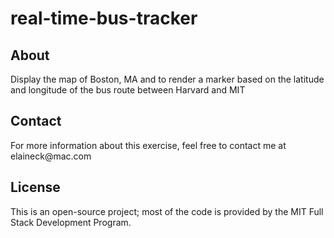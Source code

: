 # real-time-bus-tracker

<h2>About</h2>
Display the map of Boston, MA and to render a marker based on the latitude and longitude of the bus route between Harvard and MIT

<h2>Contact</h2>
For more information about this exercise, feel free to contact me at elaineck@mac.com

<h2>License</h2>
This is an open-source project; most of the code is provided by the MIT Full Stack Development Program.
